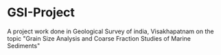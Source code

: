 # GSI-Project
A project work done in Geological Survey of india, Visakhapatnam on the topic "Grain Size Analysis and Coarse Fraction Studies of Marine Sediments"
